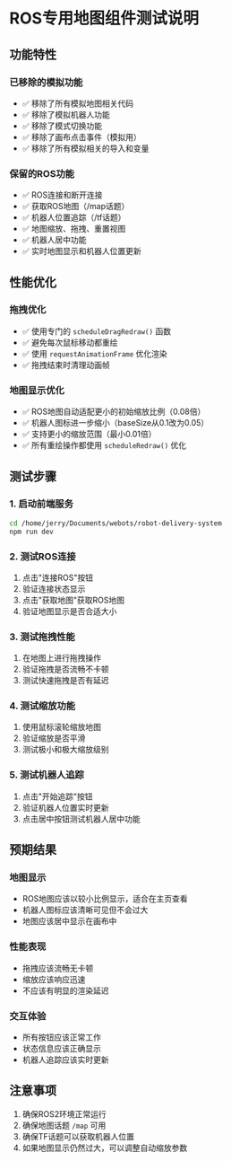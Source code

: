# ROS专用地图组件测试说明

## 功能特性

### 已移除的模拟功能
- ✅ 移除了所有模拟地图相关代码
- ✅ 移除了模拟机器人功能
- ✅ 移除了模式切换功能
- ✅ 移除了画布点击事件（模拟用）
- ✅ 移除了所有模拟相关的导入和变量

### 保留的ROS功能
- ✅ ROS连接和断开连接
- ✅ 获取ROS地图（/map话题）
- ✅ 机器人位置追踪（/tf话题）
- ✅ 地图缩放、拖拽、重置视图
- ✅ 机器人居中功能
- ✅ 实时地图显示和机器人位置更新

## 性能优化

### 拖拽优化
- ✅ 使用专门的 `scheduleDragRedraw()` 函数
- ✅ 避免每次鼠标移动都重绘
- ✅ 使用 `requestAnimationFrame` 优化渲染
- ✅ 拖拽结束时清理动画帧

### 地图显示优化
- ✅ ROS地图自动适配更小的初始缩放比例（0.08倍）
- ✅ 机器人图标进一步缩小（baseSize从0.1改为0.05）
- ✅ 支持更小的缩放范围（最小0.01倍）
- ✅ 所有重绘操作都使用 `scheduleRedraw()` 优化

## 测试步骤

### 1. 启动前端服务
```bash
cd /home/jerry/Documents/webots/robot-delivery-system
npm run dev
```

### 2. 测试ROS连接
1. 点击"连接ROS"按钮
2. 验证连接状态显示
3. 点击"获取地图"获取ROS地图
4. 验证地图显示是否合适大小

### 3. 测试拖拽性能
1. 在地图上进行拖拽操作
2. 验证拖拽是否流畅不卡顿
3. 测试快速拖拽是否有延迟

### 4. 测试缩放功能
1. 使用鼠标滚轮缩放地图
2. 验证缩放是否平滑
3. 测试极小和极大缩放级别

### 5. 测试机器人追踪
1. 点击"开始追踪"按钮
2. 验证机器人位置实时更新
3. 点击居中按钮测试机器人居中功能

## 预期结果

### 地图显示
- ROS地图应该以较小比例显示，适合在主页查看
- 机器人图标应该清晰可见但不会过大
- 地图应该居中显示在画布中

### 性能表现
- 拖拽应该流畅无卡顿
- 缩放应该响应迅速
- 不应该有明显的渲染延迟

### 交互体验
- 所有按钮应该正常工作
- 状态信息应该正确显示
- 机器人追踪应该实时更新

## 注意事项

1. 确保ROS2环境正常运行
2. 确保地图话题 `/map` 可用
3. 确保TF话题可以获取机器人位置
4. 如果地图显示仍然过大，可以调整自动缩放参数
